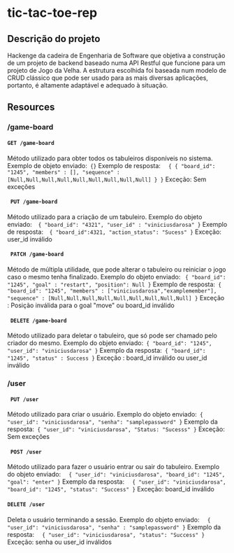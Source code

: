# tic-tac-toe-rep

## Descrição do projeto
Hackenge da cadeira de Engenharia de Software que objetiva a construção de um projeto de backend baseado numa API Restful que funcione para um projeto de Jogo da Velha. A estrutura escolhida foi baseada num modelo de CRUD clássico que pode ser usado para as mais diversas aplicações, portanto, é altamente adaptável e adequado à situação.

## Resources

### /game-board

#### ```GET /game-board```
Método utilizado para obter todos os tabuleiros disponíveis no sistema.
Exemplo de objeto enviado:```
{}```
Exemplo de resposta: ``` 
{
	{
		"board_id": "1245",
		"members" : [],
		"sequence" : [Null,Null,Null,Null,Null,Null,Null,Null,Null]
	}
}``` 
Exceção: Sem exceções

#### ``` PUT /game-board``` 
Método utilizado para a criação de um tabuleiro.
Exemplo do objeto enviado:``` 
{
  "board_id": "4321",
  "user_id" : "viniciusdarosa"
}``` 
Exemplo de resposta:``` 
{
  "board_id":4321,
  "action_status": "Sucess"
}``` 
Exceção: user_id inválido

#### ``` PATCH /game-board``` 
Método de múltipla utilidade, que pode alterar o tabuleiro ou reiniciar o jogo caso o mesmo tenha finalizado.
Exemplo do objeto enviado: ```
{
	"board_id": "1245",
	"goal" : "restart",
  "position": Null
}```
Exemplo de resposta:```
{
	"board_id": "1245",
	"members" : ["viniciusdarosa","examplemember"],
	"sequence" : [Null,Null,Null,Null,Null,Null,Null,Null,Null]
}```
Exceção : Posição inválida para o goal "move" ou board_id inválido

#### ``` DELETE /game-board```
Método utilizado para deletar o tabuleiro, que só pode ser chamado pelo criador do mesmo.
Exemplo do objeto enviado:```
{
	"board_id": "1245",
  "user_id": "viniciusdarosa"
}```
Exemplo da resposta:```
{
	"board_id": "1245",
  "status" : Success
}```
Exceção : board_id inválido ou user_id inválido

### /user

#### ``` PUT /user``` 
Método utilizado para criar o usuário.
Exemplo do objeto enviado:```
{
  "user_id": "viniciusdarosa",
  "senha": "samplepassword"
}```
Exemplo da resposta:```
{
  "user_id": "viniciusdarosa",
  "Status: "Sucesss"
}``` 
Exceção: Sem exceções

#### ``` POST /user``` 
Método utilizado para fazer o usuário entrar ou sair do tabuleiro.
Exemplo do objeto enviado: ``` 
{
  "user_id": "viniciusdarosa",
  "board_id": "1245",
  "goal": "enter"
}```
Exemplo da resposta: ``` 
{
  "user_id": "viniciusdarosa",
  "board_id": "1245",
  "status": "Success"
}```
Exceção: board_id inválido

#### ``` DELETE /user ``` 
Deleta o usuário terminando a sessão.
Exemplo do objeto enviado: ``` 
{
  "user_id": "viniciusdarosa",
  "senha" : "samplepassword"
}```
Exemplo da resposta: ``` 
{
  "user_id": "viniciusdarosa",
  "status": "Success"
}```
Exceção: senha ou user_id inválidos







